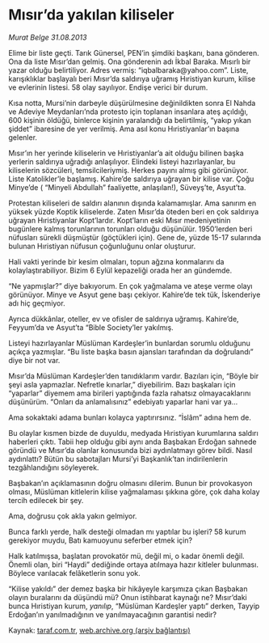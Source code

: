 # Mısır’da yakılan kiliseler

*Murat Belge 31.08.2013*

<div class="yazi"><p>Elime bir liste geçti. Tarık Günersel, PEN’in şimdiki başkanı, bana gönderen. Ona da liste Mısır’dan gelmiş. Ona gönderenin adı İkbal Baraka. Mısırlı bir yazar olduğu belirtiliyor. Adres vermiş: “iqbalbaraka@yahoo.com”. Liste, karışıklıklar başlayalı beri Mısır’da saldırıya uğramış Hıristiyan kurum, kilise ve evlerinin listesi. 58 olay sayılıyor. Endişe verici bir durum.</p>
<p>Kısa notta, Mursi’nin darbeyle düşürülmesine değinildikten sonra El Nahda ve Adeviye Meydanları’nda protesto için toplanan insanlara ateş açıldığı, 600 kişinin öldüğü, binlerce kişinin yaralandığı da belirtilmiş, “yakıp yıkan şiddet” ibaresine de yer verilmiş. Ama asıl konu Hıristiyanlar’ın başına gelenler.</p>
<p>Mısır’ın her yerinde kiliselerin ve Hıristiyanlar’a ait olduğu bilinen başka yerlerin saldırıya uğradığı anlaşılıyor. Elindeki listeyi hazırlayanlar, bu kiliselerin sözcüleri, temsilcileriymiş. Herkes payını almış gibi görünüyor. Liste Katolikler’le başlamış. Kahire’de saldırıya uğrayan bir kilise var. Çoğu Minye’de ( “Minyeli Abdullah” faaliyette, anlaşılan!), Süveyş’te, Asyut’ta.</p>
<p>Protestan kiliseleri de saldırı alanının dışında kalamamışlar. Ama sanırım en yüksek yüzde Koptik kiliselerde. Zaten Mısır’da öteden beri en çok saldırıya uğrayan Hıristiyanlar Kopt’lardır. Kopt’ların eski Mısır medeniyetinin bugünlere kalmış torunlarının torunları olduğu düşünülür. 1950’lerden beri nüfusları sürekli düşmüştür (göçtükleri için). Gene de, yüzde 15-17 sularında bulunan Hıristiyan nüfusun çoğunluğunu onlar oluşturur.</p>
<p>Hali vakti yerinde bir kesim olmaları, topun ağzına konmalarını da kolaylaştırabiliyor. Bizim 6 Eylül kepazeliği orada her an gündemde.</p>
<p>“Ne yapmışlar?” diye bakıyorum. En çok yağmalama ve ateşe verme olayı görünüyor. Minye ve Asyut gene başı çekiyor. Kahire’de tek tük, İskenderiye adı hiç geçmiyor.</p>
<p>Ayrıca dükkânlar, oteller, ev ve ofisler de saldırıya uğramış. Kahire’de, Feyyum’da ve Asyut’ta “Bible Society’ler yakılmış.</p>
<p>Listeyi hazırlayanlar Müslüman Kardeşler’in bunlardan sorumlu olduğunu açıkça yazmışlar. “Bu liste başka basın ajansları tarafından da doğrulandı” diye bir not var.</p>
<p>Mısır’da Müslüman Kardeşler’den tanıdıklarım vardır. Bazıları için, “Böyle bir şeyi asla yapmazlar. Nefretle kınarlar,” diyebilirim. Bazı başkaları için “yaparlar” diyemem ama birileri yaptığında fazla rahatsız olmayacaklarını düşünürüm. “Onları da anlamalısınız” edebiyatı yaparlar  hani var ya...</p>
<p>Ama sokaktaki adama bunları kolayca yaptırırsınız. “İslâm” adına hem de.</p>
<p>Bu olaylar kısmen bizde de duyuldu, medyada Hıristiyan kurumlarına saldırı haberleri çıktı. Tabii hep olduğu gibi aynı anda Başbakan Erdoğan sahnede göründü ve Mısır’da olanlar konusunda bizi aydınlatmayı görev bildi. Nasıl aydınlattı? Bütün bu sabotajları Mursi’yi Başkanlık’tan indirilenlerin tezgâhlandığını söyleyerek.</p>
<p>Başbakan’ın açıklamasının doğru olmasını dilerim. Bunun bir provokasyon olması, Müslüman kitlelerin kilise yağmalaması şıkkına göre, çok daha kolay tercih edilecek bir şey.</p>
<p>Ama, doğrusu çok akla yakın gelmiyor.</p>
<p>Bunca farklı yerde, halk desteği olmadan mı yaptılar bu işleri? 58 kurum gerekiyor muydu, Batı kamuoyunu seferber etmek için?</p>
<p>Halk katılmışsa, başlatan provokatör mü, değil mi, o kadar önemli değil. Önemli olan, biri “Haydi” dediğinde ortaya atılmaya hazır kitleler bulunması. Böylece varılacak felâketlerin sonu yok.</p>
<p>“Kilise yakıldı” der demez başka bir hikâyeyle karşımıza çıkan Başbakan olayın buralarını da düşündü mü? Onun istihbarat kaynağı ne? Mısır’daki bunca Hıristiyan kurum, <i>yanılıp</i>, “Müslüman Kardeşler yaptı” derken, Tayyip Erdoğan’ın yanılmadığının ve yanılmayacağının garantisi nedir?</p>
</div>

Kaynak: [taraf.com.tr](http://www.taraf.com.tr:80/murat-belge/makale-misir-da-yakilan-kiliseler.htm), [web.archive.org (arşiv bağlantısı)](http://web.archive.org/web/20130902234137/http://www.taraf.com.tr:80/murat-belge/makale-misir-da-yakilan-kiliseler.htm)
